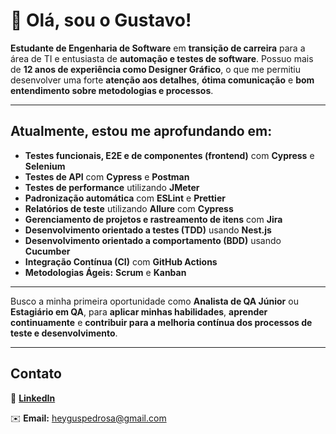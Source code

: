 # 👋 Olá, sou o Gustavo!

**Estudante de Engenharia de Software** em **transição de carreira** para a área de TI e entusiasta de **automação e testes de software**. Possuo mais de **12 anos de experiência como Designer Gráfico**, o que me permitiu desenvolver uma forte **atenção aos detalhes**, **ótima comunicação** e **bom entendimento sobre metodologias e processos**.

---

## Atualmente, estou me aprofundando em:

- **Testes funcionais, E2E e de componentes (frontend)** com **Cypress** e **Selenium**  
- **Testes de API** com **Cypress** e **Postman**  
- **Testes de performance** utilizando **JMeter**  
- **Padronização automática** com **ESLint** e **Prettier**  
- **Relatórios de teste** utilizando **Allure** com **Cypress**  
- **Gerenciamento de projetos e rastreamento de itens** com **Jira**  
- **Desenvolvimento orientado a testes (TDD)** usando **Nest.js**  
- **Desenvolvimento orientado a comportamento (BDD)** usando **Cucumber**  
- **Integração Contínua (CI)** com **GitHub Actions**  
- **Metodologias Ágeis:** **Scrum** e **Kanban**

---

Busco a minha primeira oportunidade como **Analista de QA Júnior** ou **Estagiário em QA**, para **aplicar minhas habilidades**, **aprender continuamente** e **contribuir para a melhoria contínua dos processos de teste e desenvolvimento**.

---

## Contato

💼 [**LinkedIn**](https://www.linkedin.com/in/gustavo-ramos-pedrosa/)

✉️ **Email:** [heyguspedrosa@gmail.com](mailto:heyguspedrosa@gmail.com)


<!--
![Snake animation](https://github.com/edsonfsousa/edsonfsousa/blob/output/github-contribution-grid-snake.svg)

  
[![Typing SVG](https://readme-typing-svg.herokuapp.com?font=Firacode&duration=4800&vCenter=true&lines=Technology+Lover!)](https://git.io/typing-svg)

-->
